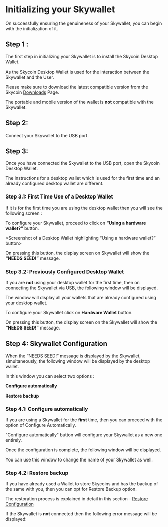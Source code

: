 # Initializing your Skywallet

On successfully ensuring the genuineness of your Skywallet, you can begin with the initialization of it.

## Step 1 :

The first step in initializing your Skywallet is to install the Skycoin Desktop Wallet.

As the Skycoin Desktop Wallet is used for the interaction between the Skywallet and the User.

Please make sure to download the latest compatible version from the Skycoin [Downloads](https://www.skycoin.net/downloads/) Page.

The portable and mobile version of the wallet is **not** compatible with the Skywallet.

<If you are a Linux user then please make sure to run this script>

## Step 2:

Connect your Skywallet to the USB port.

## Step 3:

Once you have connected the Skywallet to the USB port, open the Skycoin Desktop Wallet.

The instructions for a desktop wallet which is used for the first time and an already configured desktop wallet are different.

### Step 3.1: First Time Use of a Desktop Wallet

If it is for the first time you are using the desktop wallet then you will see the following screen :

<Screenshot of a Desktop Wallet which is to be configured for the first time>

To configure your Skywallet, proceed to click on **“Using a hardware wallet?”** button.

<Screenshot of a Desktop Wallet highlighting “Using a hardware wallet?” button>

On pressing this button, the display screen on Skywallet will show the **“NEEDS SEED!”** message.

<Picture showing the wallet display with the NEEDS SEED message>

### Step 3.2: Previously Configured Desktop Wallet

If you are **not** using your desktop wallet for the first time, then on connecting the Skywallet via USB, the following window will be displayed.

<Screenshot of a previously configured desktop wallet with other wallets as well>

The window will display all your wallets that are already configured using your desktop wallet. 

To configure your Skywallet click on **Hardware Wallet** button.

<Screenshot highlighting the Hardware wallet button along with the context>

On pressing this button, the display screen on the Skywallet will show the **“NEEDS SEED!”** message.

<Picture showing the wallet display with the NEEDS SEED message>

## Step 4: Skywallet Configuration

When the “NEEDS SEED!” message is displayed by the Skywallet, simultaneously, the following window will be displayed by the desktop wallet.

<Screenshot of Desktop wallet displaying the message of detecting an unconfigured hardware wallet>

In this window you can select two options :

**Configure automatically**

**Restore backup**

### Step 4.1: Configure automatically

If you are using a Skywallet for the **first** time, then you can proceed with the option of Configure Automatically.

"Configure automatically" button will configure your Skywallet as a new one entirely.

Once the configuration is complete, the following window will be displayed.

<Screenshot of the configuration process completion>

You can use this window to change the name of your Skywallet as well.

<Screenshot of a changed Hardware wallet name>

### Step 4.2: Restore backup

If you have already used a Wallet to store Skycoins and has the backup of the same with you, then you can opt for Restore Backup option.

The restoration process is explained in detail in this section - [Restore Configuration](https://github.com/skycoin/hardware-wallet/wiki/Restore-configuration)


If the Skywallet is **not** connected then the following error message will be displayed:

<Screenshot of the error message showing no hardware wallet detected.>
